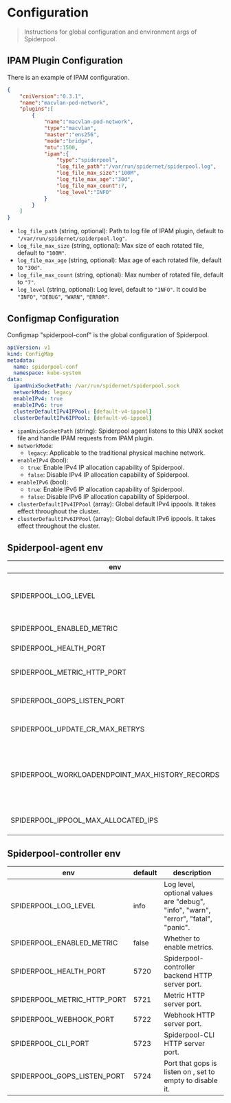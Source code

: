 # Configuration

>Instructions for global configuration and environment args of Spiderpool.

## IPAM Plugin Configuration

There is an example of IPAM configuration.

```json
{
    "cniVersion":"0.3.1",
    "name":"macvlan-pod-network",
    "plugins":[
        {
            "name":"macvlan-pod-network",
            "type":"macvlan",
            "master":"ens256",
            "mode":"bridge",
            "mtu":1500,
            "ipam":{
                "type":"spiderpool",
                "log_file_path":"/var/run/spidernet/spiderpool.log",
                "log_file_max_size":"100M",
                "log_file_max_age":"30d",
                "log_file_max_count":7,
                "log_level":"INFO"
            }
        }
    ]
}
```

- `log_file_path` (string, optional): Path to log file  of IPAM plugin, default to `"/var/run/spidernet/spiderpool.log"`.
- `log_file_max_size` (string, optional): Max size of each rotated file, default to `"100M"`.
- `log_file_max_age` (string, optional): Max age of each rotated file, default to `"30d"`.
- `log_file_max_count` (string, optional): Max number of rotated file, default to `"7"`.
- `log_level` (string, optional): Log level, default to `"INFO"`. It could be `"INFO"`, `"DEBUG"`, `"WARN"`, `"ERROR"`.

## Configmap Configuration

Configmap "spiderpool-conf" is the global configuration of Spiderpool.

```yaml
apiVersion: v1
kind: ConfigMap
metadata:
  name: spiderpool-conf
  namespace: kube-system
data:
  ipamUnixSocketPath: /var/run/spidernet/spiderpool.sock
  networkMode: legacy
  enableIPv4: true
  enableIPv6: true
  clusterDefaultIPv4IPPool: [default-v4-ippool]
  clusterDefaultIPv6IPPool: [default-v6-ippool]
```

- `ipamUnixSocketPath` (string): Spiderpool agent listens to this UNIX socket file and handle IPAM requests from IPAM plugin.
- `networkMode`:
  - `legacy`: Applicable to the traditional physical machine network.
- `enableIPv4` (bool):
  - `true`: Enable IPv4 IP allocation capability of Spiderpool.
  - `false`: Disable IPv4 IP allocation capability of Spiderpool.
- `enableIPv6` (bool):
  - `true`: Enable IPv6 IP allocation capability of Spiderpool.
  - `false`: Disable IPv6 IP allocation capability of Spiderpool.
- `clusterDefaultIPv4IPPool` (array): Global default IPv4 ippools. It takes effect throughout the cluster.
- `clusterDefaultIPv6IPPool` (array): Global default IPv6 ippools. It takes effect throughout the cluster.

## Spiderpool-agent env

| env                                             | default | description                                                  |
| ----------------------------------------------- | ------- | ------------------------------------------------------------ |
| SPIDERPOOL_LOG_LEVEL                            | info    | Log level, optional values are "debug", "info", "warn", "error", "fatal", "panic". |
| SPIDERPOOL_ENABLED_METRIC                       | false   | Whether to enable metrics.                                   |
| SPIDERPOOL_HEALTH_PORT                          | 5710    | Metric HTTP server port.                                     |
| SPIDERPOOL_METRIC_HTTP_PORT                     | 5711    | Spiderpool-agent backend HTTP server port.                   |
| SPIDERPOOL_GOPS_LISTEN_PORT                     | 5712    | Port that gops is listen on , set to empty to disable it.    |
| SPIDERPOOL_UPDATE_CR_MAX_RETRYS                 | 3       | Max retries to update k8s resources.                         |
| SPIDERPOOL_WORKLOADENDPOINT_MAX_HISTORY_RECORDS | 100     | Max historical IP allocation information allowed for a single Pod recorded in WorkloadEndpoint. |
| SPIDERPOOL_IPPOOL_MAX_ALLOCATED_IPS             | 5000    | Max number of IP that a single IP pool can provide.          |

## Spiderpool-controller env

| env                         | default | description                                                  |
| --------------------------- | ------- | ------------------------------------------------------------ |
| SPIDERPOOL_LOG_LEVEL        | info    | Log level, optional values are "debug", "info", "warn", "error", "fatal", "panic". |
| SPIDERPOOL_ENABLED_METRIC   | false   | Whether to enable metrics.                                   |
| SPIDERPOOL_HEALTH_PORT      | 5720    | Spiderpool-controller backend HTTP server port.              |
| SPIDERPOOL_METRIC_HTTP_PORT | 5721    | Metric HTTP server port.                                     |
| SPIDERPOOL_WEBHOOK_PORT     | 5722    | Webhook HTTP server port.                                    |
| SPIDERPOOL_CLI_PORT         | 5723    | Spiderpool-CLI HTTP server port.                             |
| SPIDERPOOL_GOPS_LISTEN_PORT | 5724    | Port that gops is listen on , set to empty to disable it.    |
